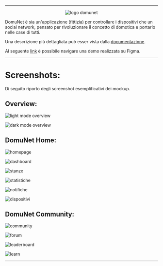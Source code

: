 
---

<p align="center">
    <picture>
        <source media="(prefers-color-scheme: dark)" srcset="https://github.com/JoJoJoJonny/figma-mockup-university-project/blob/main/img/logo%20DomuNet%20bianco%20senza%20sfondo.png" />
        <source media="(prefers-color-scheme: light)" srcset="https://github.com/JoJoJoJonny/figma-mockup-university-project/blob/main/img/logo%20DomuNet%20nero%20senza%20sfondo.png" />
        <img alt="logo domunet" src="img/solo logo senza sfondo.png">
    </picture>
</p>

DomuNet è sia un'applicazione (fittizia) per controllare i dispositivi che un social network, pensato per rivoluzionare il concetto di domotica e portarlo nelle case di tutti.

Una descrizione più dettagliata può esser vista dalla [documentazione](Documentazione%20DomuNet.pdf).

Al seguente [link](https://www.figma.com/proto/ldc2GuWpKz8XZmTlJyJN4l/Scrollable?node-id=0-1&t=I9wbSZtho2EysW42-1) è possibile navigare una demo realizzata su Figma.

---

# Screenshots:
Di seguito riporto degli screenshot esemplificativi dei mockup.

## Overview:
![light mode overview](screenshots/light-mode-overview.png)

![dark mode overview](screenshots/dark-mode-overview.png)

## DomuNet Home:
![homepage](screenshots/homepage.png)

![dashboard](screenshots/dashboard.png)

![stanze](screenshots/stanze.png)

![statistiche](screenshots/statistiche.png)

![notifiche](screenshots/notifiche.png)

![dispositivi](screenshots/dispositivi.png)

## DomuNet Community:
![community](screenshots/community.png)

![forum](screenshots/forum.png)

![leaderboard](screenshots/leaderboard.png)

![learn](screenshots/learn.png)

---